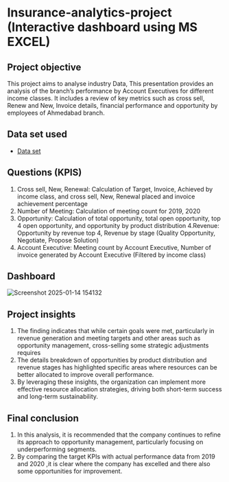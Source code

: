 # Insurance-analytics-project (Interactive dashboard using MS EXCEL)
## Project objective
This project aims to analyse industry Data, This presentation provides an analysis of the branch’s performance by Account Executives for different income classes. It includes a review of key metrics such as cross sell, Renew and New, Invoice details, financial performance and opportunity by employees of Ahmedabad branch.

## Data set used
- <a href ="https://github.com/arunsaimuddu/Insurance-analytics-project-/blob/main/Data%20set.zip" >Data set</a>

## Questions (KPIS)
1. Cross sell, New, Renewal: Calculation of Target, Invoice, Achieved by income class, and cross sell, New, Renewal placed and invoice achievement percentage
2. Number of Meeting: Calculation of meeting count for 2019, 2020
3. Opportunity: Calculation of total opportunity, total open opportunity, top 4 open opportunity, and opportunity by product distribution
4.Revenue: Opportunity by revenue top 4, Revenue by stage (Quality Opportunity, Negotiate, Propose Solution)
5. Account Executive: Meeting count by Account Executive, Number of invoice generated by Account Executive (Filtered by income class)

## Dashboard 
![Screenshot 2025-01-14 154132](https://github.com/user-attachments/assets/14092ea3-9072-466d-b6b7-3f4c00d450b7)


## Project insights 
1. The finding indicates  that while certain goals were met, particularly in revenue generation and meeting targets and  other areas such as opportunity management, cross-selling some strategic adjustments requires
2. The details breakdown of opportunities by product distribution and revenue stages has highlighted specific areas where resources can be better allocated to improve overall performance.
3. By leveraging these insights, the organization can implement more effective resource allocation strategies, driving both short-term success and long-term sustainability.

## Final conclusion 
1. In this analysis, it is recommended that the company continues to refine its approach to opportunity management, particularly focusing on underperforming segments. 
2. By comparing the target KPIs with actual performance data from 2019 and 2020 ,it is clear where  the company has excelled and  there also some opportunities for improvement.





